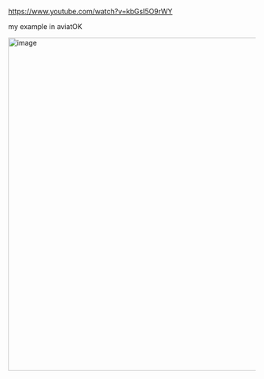 https://www.youtube.com/watch?v=kbGsI5O9rWY

my example in aviatOK

<img width="678" alt="image" src="https://user-images.githubusercontent.com/81428296/195008440-93243735-1a22-4ab4-9efe-029494f45eab.png">
